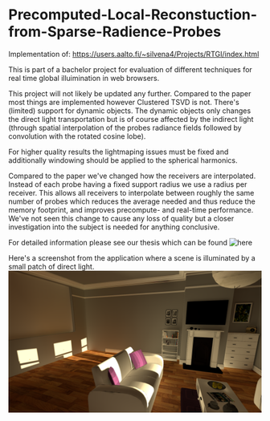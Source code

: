 # Precomputed-Local-Reconstuction-from-Sparse-Radience-Probes


Implementation of: https://users.aalto.fi/~silvena4/Projects/RTGI/index.html



This is part of a bachelor project for evaluation of different techniques for real time global illuimination in web browsers. 

This project will not likely be updated any further. Compared to the paper most things are implemented however Clustered TSVD is not. There's (limited) support for dynamic objects. The dynamic objects only changes the direct light transportation but is of course affected by the indirect light (through spatial interpolation of the probes radiance fields followed by convolution with the rotated cosine lobe). 

For higher quality results the lightmaping issues must be fixed and additionally windowing should be applied to the spherical harmonics.

Compared to the paper we've changed how the receivers are interpolated. Instead of each probe having a fixed support radius we use a radius per receiver. This allows all receivers to interpolate between roughly the same number of probes which reduces the average needed and thus reduce the memory footprint, and improves precompute- and real-time performance. We've not seen this change to cause any loss of quality but a closer investigation into the subject is needed for anything conclusive. 

For detailed information please see our thesis which can be found ![here](https://github.com/Global-Illuminati/Real-Time-Global-Illumination-in-Web-Browsers)

Here's a screenshot from the application where a scene is illuminated by a small patch of direct light.
![Results](Images/image.png?raw=true "Screenshot from the application")
